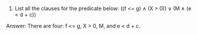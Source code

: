 1. List all the clauses for the predicate below: ((f <= g) ∧ (X > 0)) ∨ (M ∧ (e < d + c))

Answer: There are four: f <= g, X > 0, M, and e < d + c.
